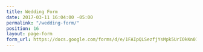 ```yaml
---
title: Wedding Form
date: 2017-03-11 16:04:00 -05:00
permalink: "/wedding-form/"
position: 16
layout: page-form
form_url: https://docs.google.com/forms/d/e/1FAIpQLSezfjYsMpk5UrIOkKn01yV4pb2ybUFtrAsKr0knip30mSW5fg/viewform?embedded=true
---
```



